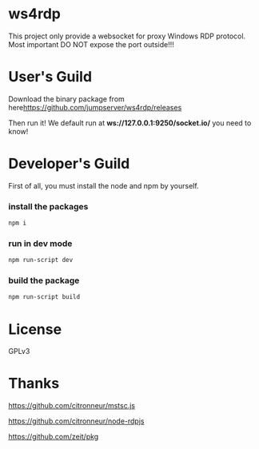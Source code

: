 # ws4rdp
This project only provide a websocket for proxy Windows RDP protocol.
Most important DO NOT expose the port outside!!!

# User's Guild
Download the binary package from here<https://github.com/jumpserver/ws4rdp/releases>

Then run it! We default run at **ws://127.0.0.1:9250/socket.io/** you need to know!


# Developer's Guild
First of all, you must install the node and npm by yourself.

### install the packages

```bash
npm i 
```
### run in dev mode
```bash
npm run-script dev 
```

### build the package
```bash
npm run-script build
```


# License
 GPLv3
 


# Thanks
<https://github.com/citronneur/mstsc.js>

<https://github.com/citronneur/node-rdpjs>

<https://github.com/zeit/pkg>

